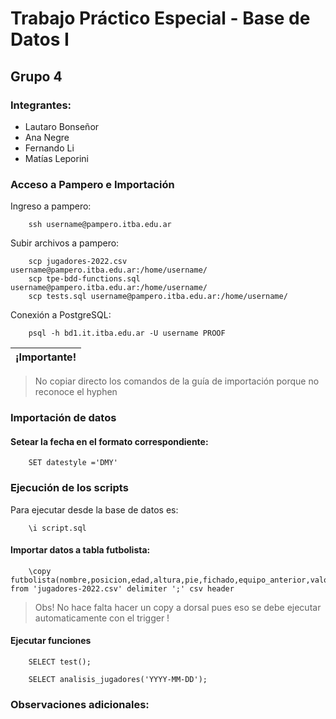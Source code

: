 # Trabajo Práctico Especial - Base de Datos I
## Grupo 4
### Integrantes:
* Lautaro Bonseñor
* Ana Negre
* Fernando Li
* Matías Leporini

### Acceso a Pampero e Importación

Ingreso a pampero:

```
    ssh username@pampero.itba.edu.ar
```

Subir archivos a pampero:

```
    scp jugadores-2022.csv username@pampero.itba.edu.ar:/home/username/
    scp tpe-bdd-functions.sql username@pampero.itba.edu.ar:/home/username/
    scp tests.sql username@pampero.itba.edu.ar:/home/username/
```

Conexión a PostgreSQL:

```
    psql -h bd1.it.itba.edu.ar -U username PROOF
```


| ¡Importante! |
|--------------|
> No copiar directo los comandos de la guía de importación porque no reconoce el hyphen

### Importación de datos

#### Setear la fecha en el formato correspondiente:

``` 
    SET datestyle ='DMY'
```

### Ejecución de los scripts

Para ejecutar desde la base de datos es:

```
    \i script.sql
```

#### Importar datos a tabla futbolista:

```
    \copy futbolista(nombre,posicion,edad,altura,pie,fichado,equipo_anterior,valor,equipo) from 'jugadores-2022.csv' delimiter ';' csv header
```

> Obs! No hace falta hacer un copy a dorsal pues eso se debe ejecutar automaticamente con el trigger !

#### Ejecutar funciones

```
    SELECT test();
```

```
    SELECT analisis_jugadores('YYYY-MM-DD');
```

### Observaciones adicionales:

